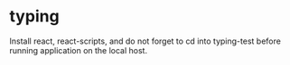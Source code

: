 # typing

Install react, react-scripts, and do not forget to cd into typing-test before running application on the local host.
